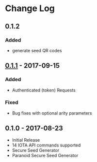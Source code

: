 # Change Log

## 0.1.2 
### Added
- generate seed QR codes

## [0.1.1] - 2017-09-15
### Added
- Authenticated (token) Requests

### Fixed
- Bug fixes with optional arity parameters 

## 0.1.0 - 2017-08-23
- Initial Release
- 14 IOTA API commands supported
- Secure Seed Generator
- Paranoid Secure Seed Generator

[0.1.1]: https://clojars.org/clota 
